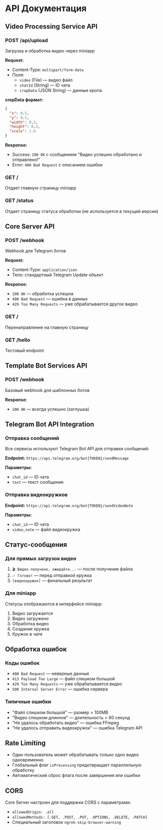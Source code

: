# API Документация

## Video Processing Service API

### POST /api/upload
Загрузка и обработка видео через miniapp

**Request:**
- Content-Type: `multipart/form-data`
- Поля:
  - `video` (File) — видео файл
  - `chatId` (String) — ID чата
  - `cropData` (JSON String) — данные кропа

**cropData формат:**
```json
{
  "x": 0.5,
  "y": 0.5,
  "width": 0.3,
  "height": 0.3,
  "scale": 1.0
}
```

**Response:**
- Success: `200 OK` с сообщением "Видео успешно обработано и отправлено!"
- Error: `400 Bad Request` с описанием ошибки

### GET /
Отдает главную страницу miniapp

### GET /status
Отдает страницу статуса обработки (не используется в текущей версии)

## Core Server API

### POST /webhook
Webhook для Telegram ботов

**Request:**
- Content-Type: `application/json`
- Тело: стандартный Telegram Update объект

**Response:**
- `200 OK` — обработка успешна
- `400 Bad Request` — ошибка в данных
- `429 Too Many Requests` — уже обрабатывается другое видео

### GET /
Перенаправление на главную страницу

### GET /hello
Тестовый endpoint

## Template Bot Services API

### POST /webhook
Базовый webhook для шаблонных ботов

**Response:**
- `200 OK` — всегда успешно (заглушка)

## Telegram Bot API Integration

### Отправка сообщений
Все сервисы используют Telegram Bot API для отправки сообщений:

**Endpoint:** `https://api.telegram.org/bot{TOKEN}/sendMessage`

**Параметры:**
- `chat_id` — ID чата
- `text` — текст сообщения

### Отправка видеокружков
**Endpoint:** `https://api.telegram.org/bot{TOKEN}/sendVideoNote`

**Параметры:**
- `chat_id` — ID чата  
- `video_note` — файл видеокружка

## Статус-сообщения

### Для прямых загрузок видео
1. `🎬 Видео получено, ожидайте...` — после получения файла
2. `✅ Готово!` — перед отправкой кружка
3. `[видеокружок]` — финальный результат

### Для miniapp
Статусы отображаются в интерфейсе miniapp:
1. Видео загружается
2. Видео загружено  
3. Обработка видео
4. Создание кружка
5. Кружок в чате

## Обработка ошибок

### Коды ошибок
- `400 Bad Request` — неверные данные
- `413 Payload Too Large` — файл слишком большой
- `429 Too Many Requests` — уже обрабатывается видео
- `500 Internal Server Error` — ошибка сервера

### Типичные ошибки
- "Файл слишком большой" — размер > 100MB
- "Видео слишком длинное" — длительность > 60 секунд
- "Не удалось обработать видео" — ошибка FFmpeg
- "Не удалось отправить видеокружок" — ошибка Telegram API

## Rate Limiting

- Один пользователь может обрабатывать только одно видео одновременно
- Глобальный флаг `isProcessing` предотвращает параллельную обработку
- Автоматический сброс флага после завершения или ошибки

## CORS

Core Server настроен для поддержки CORS с параметрами:
- `allowedOrigin: .all`
- `allowedMethods: [.GET, .POST, .PUT, .OPTIONS, .DELETE, .PATCH]`
- Специальный заголовок `ngrok-skip-browser-warning`
